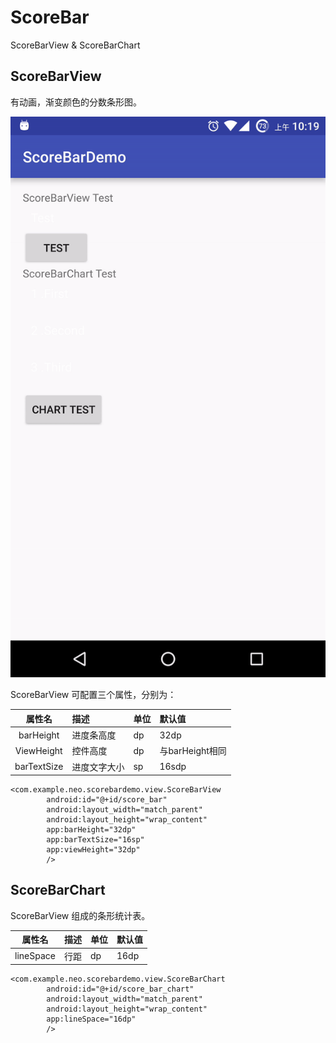 # ScoreBar
ScoreBarView &amp; ScoreBarChart

## ScoreBarView
有动画，渐变颜色的分数条形图。

![](./image/ScoreBar.gif)

ScoreBarView 可配置三个属性，分别为：

| 属性名  | 描述  | 单位 | 默认值 |
| :-----: | :-----| :-- | :-----|
|barHeight | 进度条高度 | dp|32dp|
|ViewHeight | 控件高度 | dp | 与barHeight相同|
|barTextSize | 进度文字大小 | sp | 16sdp|

```
<com.example.neo.scorebardemo.view.ScoreBarView
        android:id="@+id/score_bar"
        android:layout_width="match_parent"
        android:layout_height="wrap_content"
        app:barHeight="32dp"
        app:barTextSize="16sp"
        app:viewHeight="32dp"
        />
  ```

## ScoreBarChart
ScoreBarView 组成的条形统计表。

属性名 | 描述 | 单位 | 默认值
 :--: | :-- | :-- | :-- 
lineSpace|行距|dp|16dp

```
<com.example.neo.scorebardemo.view.ScoreBarChart
        android:id="@+id/score_bar_chart"
        android:layout_width="match_parent"
        android:layout_height="wrap_content"
        app:lineSpace="16dp"
        />
```



